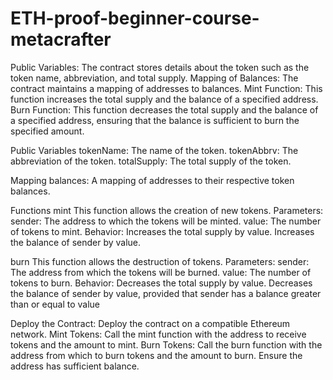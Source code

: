 # ETH-proof-beginner-course-metacrafter
Public Variables: The contract stores details about the token such as the token name, abbreviation, and total supply.
Mapping of Balances: The contract maintains a mapping of addresses to balances.
Mint Function: This function increases the total supply and the balance of a specified address.
Burn Function: This function decreases the total supply and the balance of a specified address, ensuring that the balance is sufficient to burn the specified amount.

Public Variables
tokenName: The name of the token.
tokenAbbrv: The abbreviation of the token.
totalSupply: The total supply of the token.

Mapping
balances: A mapping of addresses to their respective token balances.

Functions
mint
This function allows the creation of new tokens.
Parameters:
sender: The address to which the tokens will be minted.
value: The number of tokens to mint.
Behavior:
Increases the total supply by value.
Increases the balance of sender by value.

burn
This function allows the destruction of tokens.
Parameters:
sender: The address from which the tokens will be burned.
value: The number of tokens to burn.
Behavior:
Decreases the total supply by value.
Decreases the balance of sender by value, provided that sender has a balance greater than or equal to value


Deploy the Contract: Deploy the contract on a compatible Ethereum network.
Mint Tokens: Call the mint function with the address to receive tokens and the amount to mint.
Burn Tokens: Call the burn function with the address from which to burn tokens and the amount to burn. Ensure the address has sufficient balance.
